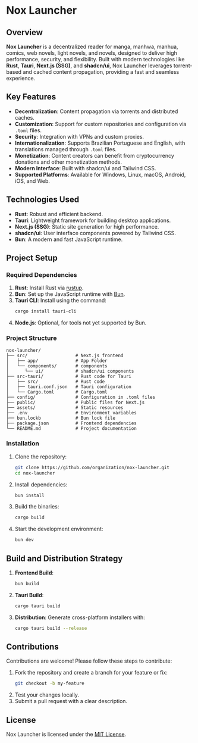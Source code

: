 # Nox Launcher

## Overview

**Nox Launcher** is a decentralized reader for manga, manhwa, manhua, comics, web novels, light novels, and novels, designed to deliver high performance, security, and flexibility. Built with modern technologies like **Rust**, **Tauri**, **Next.js (SSG)**, and **shadcn/ui**, Nox Launcher leverages torrent-based and cached content propagation, providing a fast and seamless experience.

## Key Features

- **Decentralization**: Content propagation via torrents and distributed caches.
- **Customization**: Support for custom repositories and configuration via `.toml` files.
- **Security**: Integration with VPNs and custom proxies.
- **Internationalization**: Supports Brazilian Portuguese and English, with translations managed through `.toml` files.
- **Monetization**: Content creators can benefit from cryptocurrency donations and other monetization methods.
- **Modern Interface**: Built with shadcn/ui and Tailwind CSS.
- **Supported Platforms**: Available for Windows, Linux, macOS, Android, iOS, and Web.

## Technologies Used

- **Rust**: Robust and efficient backend.
- **Tauri**: Lightweight framework for building desktop applications.
- **Next.js (SSG)**: Static site generation for high performance.
- **shadcn/ui**: User interface components powered by Tailwind CSS.
- **Bun**: A modern and fast JavaScript runtime.

## Project Setup

### Required Dependencies

1. **Rust**: Install Rust via [rustup](https://rustup.rs/).
2. **Bun**: Set up the JavaScript runtime with [Bun](https://bun.sh/).
3. **Tauri CLI**: Install using the command:
   ```bash
   cargo install tauri-cli
   ```
4. **Node.js**: Optional, for tools not yet supported by Bun.

### Project Structure

```plaintext
nox-launcher/
├── src/                  # Next.js frontend
│   ├── app/              # App Folder
│   └── components/       # components
│      └── ui/            # shadcn/ui components
├── src-tauri/            # Rust code for Tauri
│   ├── src/              # Rust code
│   ├── tauri.conf.json   # Tauri configuration
│   └── Cargo.toml        # Cargo.toml
├── config/               # Configuration in .toml files
├── public/               # Public files for Next.js
├── assets/               # Static resources
├── .env                  # Environment variables
├── bun.lockb             # Bun lock file
├── package.json          # Frontend dependencies
└── README.md             # Project documentation
```

### Installation

1. Clone the repository:
   ```bash
   git clone https://github.com/organization/nox-launcher.git
   cd nox-launcher
   ```

2. Install dependencies:
   ```bash
   bun install
   ```

3. Build the binaries:
   ```bash
   cargo build
   ```

4. Start the development environment:
   ```bash
   bun dev
   ```

## Build and Distribution Strategy

1. **Frontend Build**:
   ```bash
   bun build
   ```

2. **Tauri Build**:
   ```bash
   cargo tauri build
   ```

3. **Distribution**:
   Generate cross-platform installers with:
   ```bash
   cargo tauri build --release
   ```

## Contributions

Contributions are welcome! Please follow these steps to contribute:

1. Fork the repository and create a branch for your feature or fix:
   ```bash
   git checkout -b my-feature
   ```
2. Test your changes locally.
3. Submit a pull request with a clear description.

## License

Nox Launcher is licensed under the [MIT License](LICENSE).


